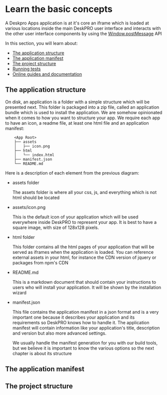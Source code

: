 # Learn the basic concepts

A Deskpro Apps application is at it's core an iframe which is loaded at various locations inside the main DeskPRO user interface and interacts with the other user interface components 
   by using the [Window.postMessage](https://developer.mozilla.org/en-US/docs/Web/API/Window/postMessage) API  
   
In this section, you will learn about:

- [The application structure](#the-application-structure)
- [The application manifest](#the-application-manifest)
- [The project structure](#the-project-structure)
- [Running tests](#running-tests)
- [Online guides and documentation](https://deskpro.github.io/deskproapps-boilerplate-react)

## The application structure

On disk, an application is a folder with a simple structure which will be presented next. This folder is packaged into a zip file, called an application bundle which is used to install the application.
We are somehow opinionated when it comes to how you want to structure your app. We require each app to have an icon, a readme file, at least one html file and an application manifest: 

```
    <App Root>
    ├── assets
    │   ├── icon.png
    ├── html
    │   └── index.html
    ├── manifest.json
    └── README.md

```

Here is a description of each element from the previous diagram:


- assets folder
    
    The assets folder is where all your css, js, and everything which is not html should be located
    
- assets/icon.png
    
    This is the default icon of your application which will be used everywhere inside DeskPRO to represent your app. It is best to have a square image, with size of 128x128 pixels. 

- html folder
    
    This folder contains all the html pages of your application that will be served as iframes when the application is loaded. You can reference external assets in your html, for instance the CDN version of jquery or packages from npm's CDN
    
- README.md
    
    This is a markdown document that should contain your instructions to users who will install your application. It will be shown by the installation wizard 
 
- manifest.json
 
    This file contains the application manifest in a json format and is a very important one because it describes your application and its requirements so DeskPRO knows how to handle it. The application manifest will contain information like your application's title, description and version but also more advanced settings.
      
    We usually handle the manifest generation for you with our build tools, but we believe it is important to know the various options so the next chapter is about its structure 

## The application manifest

## The project structure